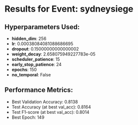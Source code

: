 # Results for Event: sydneysiege

## Hyperparameters Used:
- **hidden_dim**: 256
- **lr**: 0.00038084081088686695
- **dropout**: 0.15000000000000002
- **weight_decay**: 2.658075949227783e-05
- **scheduler_patience**: 15
- **early_stop_patience**: 24
- **epochs**: 150
- **no_temporal**: False

## Performance Metrics:
- Best Validation Accuracy: 0.8138
- Test Accuracy (at best val_acc): 0.8164
- Test F1-score (at best val_acc): 0.8014
- Best Epoch: 149
